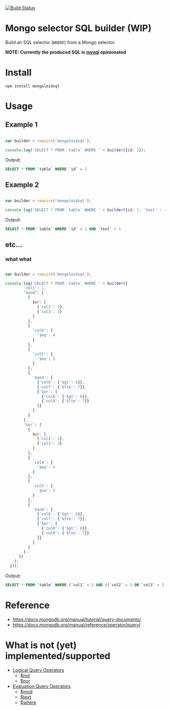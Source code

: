 [![Build Status](https://travis-ci.org/AubreyHewes/mongoloidsql.svg?branch=master)](https://travis-ci.org/AubreyHewes/mongoloidsql)

# Mongo selector SQL builder (WIP)

Build an SQL selector (`WHERE`) from a Mongo selector.

**NOTE: Currently the produced SQL is [mysql](http://dev.mysql.com/doc/refman/en/select.html) opinionated**

# Install

    npm install mongoloidsql

# Usage

## Example 1
````javascript

var builder = require('mongoloidsql');

console.log('SELECT * FROM `table` WHERE ' + builder({id: 1});
````

Output:

````sql
SELECT * FROM `table` WHERE `id` = 1
````

## Example 2
````javascript

var builder = require('mongoloidsql');

console.log('SELECT * FROM `table` WHERE ' + builder({id: 1, 'test' : { '$gt': 1}});
````

Output:

````sql
SELECT * FROM `table` WHERE `id` = 1 AND `test` > 1
````

## etc...

### what what
````javascript

var builder = require('mongoloidsql');

console.log('SELECT * FROM `table` WHERE ' + builder({
        'col1': 1,
        "$and": [
          {
            $or: [
              {'col2': 2},
              {'col3': 3}
            ]
          },
          {
            'col4': {
              '$eq': 4
            }
          },
          {
            'col5': {
              '$ne': 5
            }
          },
          {
            '$and': [
              {'col6': {'$gt': 6}},
              {'col7': {'$lte': 7}},
              {'$or': [
                {'col8': {'$gt': 6}},
                {'col9': {'$lte': 7}}
              ]}
            ]
          }
        ],
        '$or': [
          {
            $or: [
              {'col2': 2},
              {'col3': 3}
            ]
          },
          {
            'col4': {
              '$eq': 4
            }
          },
          {
            'col5': {
              '$ne': 5
            }
          },
          {
            '$and': [
              {'col6': {'$gt': 6}},
              {'col7': {'$lte': 7}},
              {'$or': [
                {'col8': {'$gt': 6}},
                {'col9': {'$lte': 7}}
              ]}
            ]
          }
        ],
      })
    );
  }));

````

Output:

````sql
SELECT * FROM `table` WHERE (`col1` = 1 AND ((`col2` = 2 OR `col3` = 3) AND `col4` = 4 AND `col5` != 5 AND (`col6` > 6 AND `col7` <= 7 AND (`col8` > 6 OR `col9` <= 7))) AND ((`col2` = 2 OR `col3` = 3) OR `col4` = 4 OR `col5` != 5 OR (`col6` > 6 AND `col7` <= 7 AND (`col8` > 6 OR `col9` <= 7))))
````

# Reference

 * https://docs.mongodb.org/manual/tutorial/query-documents/
 * https://docs.mongodb.org/manual/reference/operator/query/

# What is not (yet) implemented/supported

 * [Logical Query Operators](https://docs.mongodb.org/manual/reference/operator/query-logical/)
    * [$not](https://docs.mongodb.org/manual/reference/operator/query/not/#op._S_not)
    * [$nor](https://docs.mongodb.org/manual/reference/operator/query/nor/#op._S_nor)
 * [Evaluation Query Operators](https://docs.mongodb.org/manual/reference/operator/query-evaluation/)
    * [$mod](https://docs.mongodb.org/manual/reference/operator/query/mod/#op._S_mod)
    * [$text](https://docs.mongodb.org/manual/reference/operator/query/text/#op._S_text)
    * [$where](https://docs.mongodb.org/manual/reference/operator/query/where/#op._S_where)

